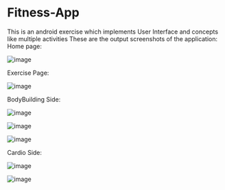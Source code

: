 # Fitness-App
This is an android exercise which implements User Interface and concepts like multiple activities
These are the output screenshots of the application:
Home page:

![image](https://github.com/user-attachments/assets/0c39bff3-b868-40d3-a7be-3bcdcf4cb6cb)

Exercise Page:

![image](https://github.com/user-attachments/assets/b1a9b235-6ce3-44b5-9b4e-0ea8f713d515)

BodyBuilding Side:

![image](https://github.com/user-attachments/assets/9e164dd8-6c19-48b9-8476-4701543f9dd2)

![image](https://github.com/user-attachments/assets/e532651a-241d-4f63-85f2-109593143c22)

![image](https://github.com/user-attachments/assets/7b84f754-9d6c-4a53-8c92-b5a769e3d188)

Cardio Side:

![image](https://github.com/user-attachments/assets/2a8e5cfc-1883-4ba7-9e1d-470c6744a136)

![image](https://github.com/user-attachments/assets/e646067f-badb-469c-82d1-2dd9c6840008)
